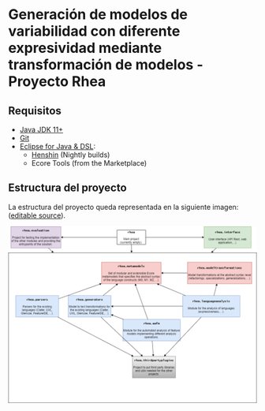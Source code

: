 # Generación de modelos de variabilidad con diferente expresividad mediante transformación de modelos - Proyecto Rhea

## Requisitos
- [Java JDK 11+](https://www.oracle.com/java/)
- [Git](https://git-scm.com/)
- [Eclipse for Java & DSL](https://www.eclipse.org/):
  - [Henshin](https://www.eclipse.org/henshin/) (Nightly builds)
  - Ecore Tools (from the Marketplace)

## Estructura del proyecto
La estructura del proyecto queda representada en la siguiente imagen: ([editable source](https://drive.google.com/file/d/1Jscos-3TLRxldxyu5WjWGeU_5kA-QjNi/view?usp=sharing)).

<img src="resources/project-structure.png" alt="drawing" width="800"/>

## 
